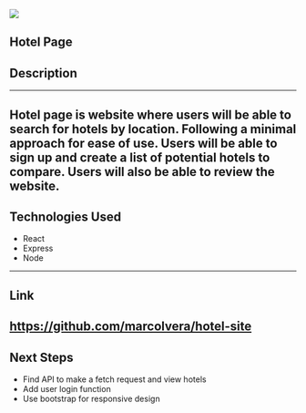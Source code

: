 ![](https://i.imgur.com/pa7HpLG.jpg)
## Hotel Page

## Description 

---
Hotel page is website where users will be able to search for hotels by location. Following a minimal approach for ease of use. Users will be able to sign up and create a list of potential hotels to compare. Users will also be able to review the website. 
---
## Technologies Used

- React
- Express
- Node
---
## Link 

https://github.com/marcolvera/hotel-site
---
## Next Steps 

- Find API to make a fetch request and view hotels
- Add user login function 
- Use bootstrap for responsive design  
